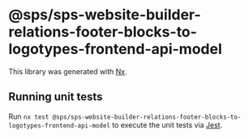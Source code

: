 # @sps/sps-website-builder-relations-footer-blocks-to-logotypes-frontend-api-model

This library was generated with [Nx](https://nx.dev).

## Running unit tests

Run `nx test @sps/sps-website-builder-relations-footer-blocks-to-logotypes-frontend-api-model` to execute the unit tests via [Jest](https://jestjs.io).
